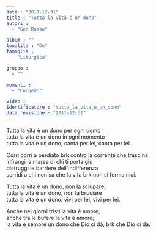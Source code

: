 ```yaml
---
date : "2011-12-31"
title : "Tutta la vita è un dono"
autori : 
  - "Gen Rosso"

album : ""
tonalita : "Do"
famiglia : 
  - "Liturgica"

gruppo : 
  - ""

momenti : 
  - "Congedo"

video : 
identificatore : "tutta_la_vita_e_un_dono"
data_revisione : "2011-12-31"
---
```

  
  
  
  
  
  
  
  
  
  
  
Tutta la vita è un dono per ogni uomo  
tutta la vita è un dono in ogni momento  
tutta la vita è un dono, canta per lei, canta per lei.  
  
  
  
Corri corri a perdiato brk contro la corrente che trascina  
infrangi la marea di chi ti porta giù  
distruggi le barriere dell'indifferenza  
sorridi a chi non sa che la vita brk non si ferma mai.  
  
  
  
  
Tutta la vita è un dono, non la sciupare;  
tutta la vita è un dono, non la bruciare  
tutta la vita è un dono: vivi per lei, vivi per lei.  
  
  
  
Anche nei giorni tristi la vita è amore;  
anche tra le bufere la vita è amore;  
la vita è sempre un dono che Dio ci dà, brk che Dio ci dà.  
  
  
  
